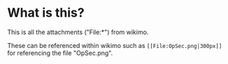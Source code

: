# What is this?
This is all the attachments ("File:\*") from wikimo.

These can be referenced within wikimo such as `[[File:OpSec.png|300px]]` for referencing the file "OpSec.png".
